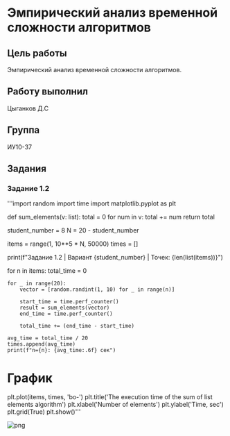# Эмпирический анализ временной сложности алгоритмов

## Цель работы

Эмпирический анализ временной сложности алгоритмов.

## Работу выполнил
Цыганков Д.С
## Группа 
ИУ10-37

## Задания
### Задание 1.2
'''import random
import time
import matplotlib.pyplot as plt

def sum_elements(v: list):
    total = 0
    for num in v:
        total += num
    return total

student_number = 8 
N = 20 - student_number

items = range(1, 10**5 * N, 50000)
times = []

print(f"Задание 1.2 | Вариант {student_number} | Точек: {len(list(items))}")

for n in items:
    total_time = 0
    
    for _ in range(20):
        vector = [random.randint(1, 10) for _ in range(n)]
        
        start_time = time.perf_counter()
        result = sum_elements(vector)
        end_time = time.perf_counter()
        
        total_time += (end_time - start_time)
    
    avg_time = total_time / 20
    times.append(avg_time)
    print(f"n={n}: {avg_time:.6f} сек")

# График
plt.plot(items, times, 'bo-')
plt.title('The execution time of the sum of list elements algorithm')
plt.xlabel('Number of elements')
plt.ylabel('Time, sec')
plt.grid(True)
plt.show()'''

![png](/home/dmitry/jupyter_projects/Num1.2.Image.png)


